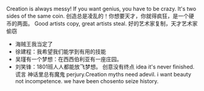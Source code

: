 
Creation is always messy! If you want genius, you have to be crazy. It's two sides of the same coin.
创造总是凌乱的！你想要天才，你就得疯狂，是一个硬币的两面。
Good artists copy, great artists steal.
好的艺术家复制，天才艺术家偷窃


- 海贼王我当定了
- 徐建程：我希望我们能学到有用的技能
- 吴瑾有一个梦想：在西西伯利亚有一座庄园。
- 刘笑锋：1801班人人都能放飞梦想。
创意没有终点
idea it's never finished.
谎言 神话里总有魔鬼
perjury.Creation myths need adevil.
i want beauty not incompetence.
we have been chosento seize history.

